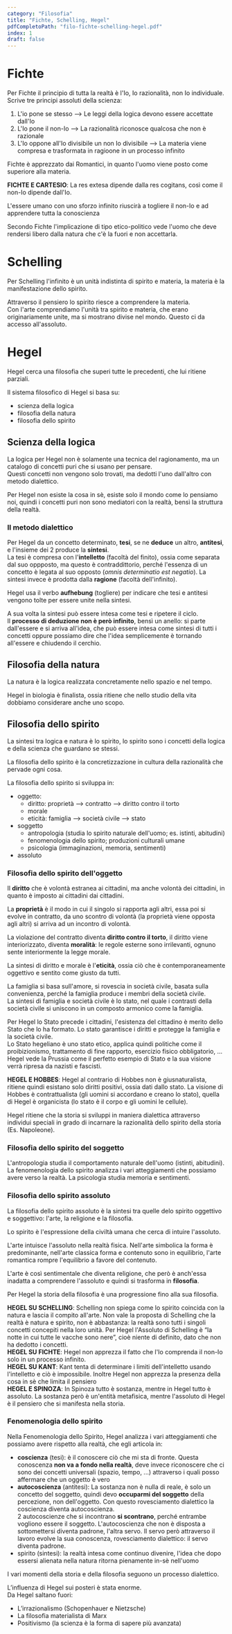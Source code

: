 ```yaml
---
category: "Filosofia"
title: "Fichte, Schelling, Hegel"
pdfCompletoPath: "filo-fichte-schelling-hegel.pdf"
index: 1
draft: false
---
```


# Fichte

Per Fichte il principio di tutta la realtà è l'Io, Io razionalità, non Io individuale.  
Scrive tre principi assoluti della scienza:

1. L'io pone se stesso --> Le leggi della logica devono essere accettate dall'Io
2. L'Io pone il non-Io --> La razionalità riconosce qualcosa che non è razionale
3. L'Io oppone all'Io divisibile un non Io divisibile --> La materia viene compresa e trasformata in ragioone in un processo infinito

Fichte è apprezzato dai Romantici, in quanto l'uomo viene posto come superiore alla materia.

**FICHTE E CARTESIO**: La res extesa dipende dalla res cogitans, così come il non-Io dipende dall'Io.

L'essere umano con uno sforzo infinito riuscirà a togliere il non-Io e ad apprendere tutta la conoscienza

Secondo Fichte l'implicazione di tipo etico-politico vede l'uomo che deve rendersi libero dalla natura che c'è la fuori e non accettarla.

# Schelling

Per Schelling l'infinito è un unità indistinta di spirito e materia, la materia è la manifestazione dello spirito.

Attraverso il pensiero lo spirito riesce a comprendere la materia.  
Con l'arte comprendiamo l'unità tra spirito e materia, che erano originariamente unite, ma si mostrano divise nel mondo. Questo ci da accesso all'assoluto.

# Hegel

Hegel cerca una filosofia che superi tutte le precedenti, che lui ritiene parziali.

Il sistema filosofico di Hegel si basa su:

* scienza della logica
* filosofia della natura
* filosofia dello spirito

## Scienza della logica

La logica per Hegel non è solamente una tecnica del ragionamento, ma un catalogo di concetti puri che si usano per pensare.  
Questi concetti non vengono solo trovati, ma dedotti l'uno dall'altro con metodo dialettico.

Per Hegel non esiste la cosa in sè, esiste solo il mondo come lo pensiamo noi, quindi i concetti puri non sono mediatori con la realtà, bensì la struttura della realtà.

### Il metodo dialettico

Per Hegel da un concetto determinato, **tesi**, se ne **deduce** un altro, **antitesi**, e l'insieme dei 2 produce la **sintesi**.  
La tesi è compresa con l'**intelletto** (facoltà del finito), ossia come separata dal suo oppposto, ma questo è contraddittorio, perché l'essenza di un concetto è legata al suo opposto (*omnis determinatio est negatio*). La sintesi invece è prodotta dalla **ragione** (facoltà dell'infinito).

Hegel usa il verbo **aufhebung** (togliere) per indicare che tesi e antitesi vengono tolte per essere unite nella sintesi.

A sua volta la sintesi può essere intesa come tesi e ripetere il ciclo.  
Il **processo di deduzione non è però infinito**, bensì un anello: si parte dall'essere e si arriva all'idea, che può essere intesa come sintesi di tutti i concetti oppure possiamo dire che l'idea semplicemente è tornando all'essere e chiudendo il cerchio.

## Filosofia della natura

La natura è la logica realizzata concretamente nello spazio e nel tempo.

Hegel in biologia è finalista, ossia ritiene che nello studio della vita dobbiamo considerare anche uno scopo.

## Filosofia dello spirito

La sintesi tra logica e natura è lo spirito, lo spirito sono i concetti della logica e della scienza che guardano se stessi.

La filosofia dello spirito è la concretizzazione in cultura della razionalità che pervade ogni cosa.

La filosofia dello spirito si sviluppa in:

* oggetto:
  * diritto: proprietà --> contratto --> diritto contro il torto
  * morale
  * eticità: famiglia --> società civile --> stato
* soggetto
  * antropologia (studia lo spirito naturale dell'uomo; es. istinti, abitudini)
  * fenomenologia dello spirito; produzioni culturali umane
  * psicologia (immaginazioni, memoria, sentimenti)
* assoluto

### Filosofia dello spirito dell'oggetto

Il **diritto** che è volontà estranea ai cittadini, ma anche volontà dei cittadini, in quanto è imposto ai cittadini dai cittadini.

La **proprietà** è il modo in cui il singolo si rapporta agli altri, essa poi si evolve in contratto, da uno scontro di volontà (la proprietà viene opposta agli altri) si arriva ad un incontro di volontà.

La violazione del contratto diventa **diritto contro il torto**, il diritto viene interiorizzato, diventa **moralità**: le regole esterne sono irrilevanti, ognuno sente interiormente la legge morale.

La sintesi di diritto e morale è l'**eticità**, ossia ciò che è contemporaneamente oggettivo e sentito come giusto da tutti.

La famiglia si basa sull'amore, si rovescia in società civile, basata sulla convenienza, perché la famiglia produce i membri della società civile.  
La sintesi di famiglia e società civile è lo stato, nel quale i contrasti della società civile si uniscono in un composto armonico come la famiglia.

Per Hegel lo Stato precede i cittadini, l'esistenza del cittadino è merito dello Stato che lo ha formato. Lo stato garantisce i diritti e protegge la famiglia e la società civile.  
Lo Stato hegeliano è uno stato etico, applica quindi politiche come il proibizionismo, trattamento di fine rapporto, esercizio fisico obbligatorio, ...  
Hegel vede la Prussia come il perfetto esempio di Stato e la sua visione verrà ripresa da nazisti e fascisti.

**HEGEL E HOBBES**: Hegel al contrario di Hobbes non è giusnaturalista, ritiene quindi esistano solo diritti positivi, ossia dati dallo stato. La visione di Hobbes è contrattualista (gli uomini si accordano e creano lo stato), quella di Hegel è organicista (lo stato è il corpo e gli uomini le cellule).

Hegel ritiene che la storia si sviluppi in maniera dialettica attraverso individui speciali in grado di incarnare la razionalità dello spirito della storia (Es. Napoleone).

### Filosofia dello spirito del soggetto

L'antropologia studia il comportamento naturale dell'uomo (istinti, abitudini).  
La fenomenologia dello spirito analizza i vari atteggiamenti che possiamo avere verso la realtà.
La psicologia studia memoria e sentimenti.

### Filosofia dello spirito assoluto

La filosofia dello spirito assoluto è la sintesi tra quelle delo spirito oggettivo e soggettivo: l'arte, la religione e la filosofia.

Lo spirito è l'espressione della civiltà umana che cerca di intuire l'assoluto.

L'arte intuisce l'assoluto nella realtà fisica. Nell'arte simbolica la forma è predominante, nell'arte classica forma e contenuto sono in equilibrio, l'arte romantica rompre l'equilibrio a favore del contenuto.

L'arte è così sentimentale che diventa religione, che però è anch'essa inadatta a comprendere l'assoluto e quindi si trasforma in **filosofia**.

Per Hegel la storia della filosofia è una progressione fino alla sua filosofia.

**HEGEL SU SCHELLING**: Schelling non spiega come lo spirito coincida con la natura e lascia il compito all'arte. Non vale la proposta di Schelling che la realtà è natura e spirito, non è abbastanza: la realtà sono tutti i singoli concetti concepiti nella loro unità. Per Hegel l'Assoluto di Schelling è “la notte in cui tutte le vacche sono nere”, cioè niente di definito, dato che non ha dedotto i concetti.  
**HEGEL SU FICHTE**: Hegel non apprezza il fatto che l'Io comprenda il non-Io solo in un processo infinito.  
**HEGEL SU KANT**: Kant tenta di determinare i limiti dell'intelletto usando l'intelletto e ciò è impossibile. Inoltre Hegel non apprezza la presenza della cosa in sè che limita il pensiero  
**HEGEL E SPINOZA**: In Spinoza tutto è sostanza, mentre in Hegel tutto è assoluto. La sostanza però è un'entità metafisica, mentre l'assoluto di Hegel è il pensiero che si manifesta nella storia.

### Fenomenologia dello spirito

Nella Fenomenologia dello Spirito, Hegel analizza i vari atteggiamenti che possiamo avere rispetto alla realtà, che egli articola in:

* **coscienza** (tesi): è il conoscere ciò che mi sta di fronte. Questa conoscenza **non va a fondo nella realtà**, deve invece riconoscere che ci sono dei concetti universali (spazio, tempo, ...) attraverso i quali posso affermare che un oggetto è vero
* **autocoscienza** (antitesi): La sostanza non è nulla di reale, è solo un concetto del soggetto, quindi devo **occuparmi del soggetto** della percezione, non dell'oggetto. Con questo rovesciamento dialettico la coscienza diventa autocoscienza.  
  2 autocoscienze che si incontrano **si scontrano**, perché entrambe vogliono essere il soggetto. L'autocoscienza che non è disposta a sottomettersi diventa padrone, l'altra servo. Il servo però attraverso il lavoro evolve la sua conoscenza, rovesciamento dialettico: il servo diventa padrone.
* spirito (sintesi): la realtà intesa come continuo divenire, l'idea che dopo essersi alienata nella natura ritorna pienamente in-sè nell'uomo

I vari momenti della storia e della filosofia seguono un processo dialettico.

L’influenza di Hegel sui posteri è stata enorme.  
Da Hegel saltano fuori:

* L’irrazionalismo (Schopenhauer e Nietzsche)
* La filosofia materialista di Marx
* Positivismo (la scienza è la forma di sapere più avanzata)
